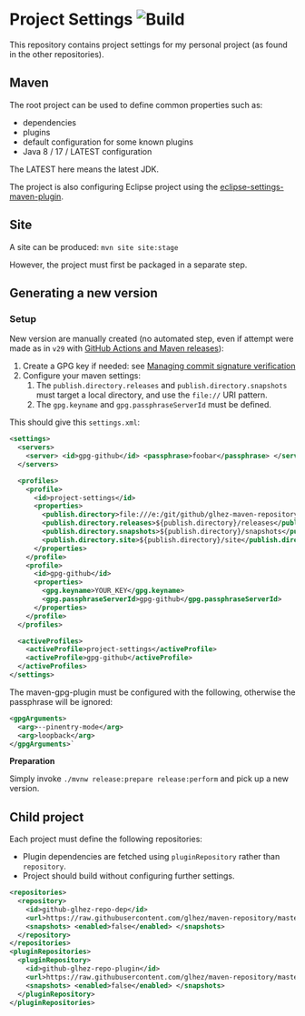 # Project Settings ![Build](https://github.com/glhez/project-settings/workflows/Build/badge.svg)

This repository contains project settings for my personal project (as found in the other repositories).

## Maven

The root project can be used to define common properties such as:

- dependencies
- plugins
- default configuration for some known plugins
- Java 8 / 17 / LATEST configuration

The LATEST here means the latest JDK.

The project is also configuring Eclipse project using the [eclipse-settings-maven-plugin][1].

## Site

A site can be produced: `mvn site site:stage`

However, the project must first be packaged in a separate step.

## Generating a new version

### Setup

New version are manually created (no automated step, even if attempt were made as in `v29` with [GitHub Actions and Maven releases][4]):

1. Create a GPG key if needed: see [Managing commit signature verification][3]
2. Configure your maven settings:
   1. The `publish.directory.releases` and `publish.directory.snapshots` must target a local directory, and use the `file://` URI pattern.
   2. The `gpg.keyname` and `gpg.passphraseServerId` must be defined.

This should give this `settings.xml`:

```xml
<settings>
  <servers>
    <server> <id>gpg-github</id> <passphrase>foobar</passphrase> </server>
  </servers>

  <profiles>
    <profile>
      <id>project-settings</id>
      <properties>
        <publish.directory>file:///e:/git/github/glhez-maven-repository</publish.directory>
        <publish.directory.releases>${publish.directory}/releases</publish.directory.releases>
        <publish.directory.snapshots>${publish.directory}/snapshots</publish.directory.snapshots>
        <publish.directory.site>${publish.directory}/site</publish.directory.site>
      </properties>
    </profile>
    <profile>
      <id>gpg-github</id>
      <properties>
        <gpg.keyname>YOUR_KEY</gpg.keyname>
        <gpg.passphraseServerId>gpg-github</gpg.passphraseServerId>
      </properties>
    </profile>
  </profiles>

  <activeProfiles>
    <activeProfile>project-settings</activeProfile>
    <activeProfile>gpg-github</activeProfile>
  </activeProfiles>
</settings>
```

The maven-gpg-plugin must be configured with the following, otherwise the passphrase will be ignored:

```xml
<gpgArguments>
  <arg>--pinentry-mode</arg>
  <arg>loopback</arg>
</gpgArguments>`
```

**Preparation**

Simply invoke `./mvnw release:prepare release:perform` and pick up a new version.

## Child project

Each project must define the following repositories:

- Plugin dependencies are fetched using `pluginRepository` rather than `repository`.
- Project should build without configuring further settings.

```xml
<repositories>
  <repository>
    <id>github-glhez-repo-dep</id>
    <url>https://raw.githubusercontent.com/glhez/maven-repository/master/releases/</url>
    <snapshots> <enabled>false</enabled> </snapshots>
  </repository>
</repositories>
<pluginRepositories>
  <pluginRepository>
    <id>github-glhez-repo-plugin</id>
    <url>https://raw.githubusercontent.com/glhez/maven-repository/master/releases/</url>
    <snapshots> <enabled>false</enabled> </snapshots>
  </pluginRepository>
</pluginRepositories>
```

[1]: https://github.com/BSI-Business-Systems-Integration-AG/eclipse-settings-maven-plugin
[2]: https://github.com/glhez/maven-repository
[3]: https://docs.github.com/en/free-pro-team@latest/github/authenticating-to-github/managing-commit-signature-verification
[4]: https://blog.frankel.ch/github-actions-maven-releases/
[5]: https://github.com/actions/setup-java

